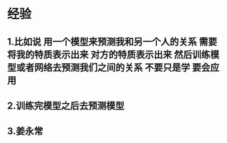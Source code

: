 # 经验

## 1.比如说 用一个模型来预测我和另一个人的关系 需要将我的特质表示出来 对方的特质表示出来 然后训练模型或者网络去预测我们之间的关系 不要只是学 要会应用

## 2.训练完模型之后去预测模型

## 3.姜永常



